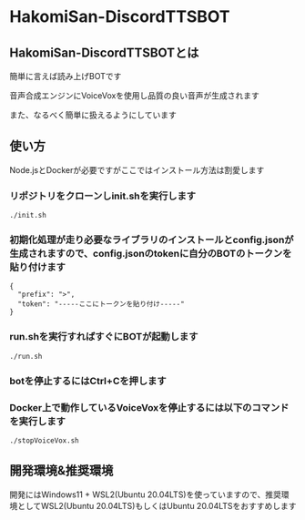 # HakomiSan-DiscordTTSBOT
## HakomiSan-DiscordTTSBOTとは 
簡単に言えば読み上げBOTです

音声合成エンジンにVoiceVoxを使用し品質の良い音声が生成されます

また、なるべく簡単に扱えるようにしています
## 使い方
Node.jsとDockerが必要ですがここではインストール方法は割愛します

### リポジトリをクローンしinit.shを実行します
```
./init.sh
```
### 初期化処理が走り必要なライブラリのインストールとconfig.jsonが生成されますので、config.jsonのtokenに自分のBOTのトークンを貼り付けます
```
{
  "prefix": ">",
  "token": "-----ここにトークンを貼り付け-----"
}
```
### run.shを実行すればすぐにBOTが起動します
```
./run.sh
```
### botを停止するにはCtrl+Cを押します
### Docker上で動作しているVoiceVoxを停止するには以下のコマンドを実行します
```
./stopVoiceVox.sh
```
## 開発環境&推奨環境
開発にはWindows11 + WSL2(Ubuntu 20.04LTS)を使っていますので、推奨環境としてWSL2(Ubuntu 20.04LTS)もしくはUbuntu 20.04LTSをおすすめします
